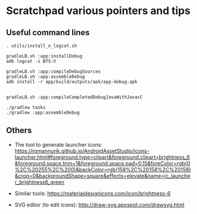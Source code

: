 # Scratchpad various pointers and tips

## Useful command lines
  
```
. utils/install_n_logcat.sh

gradleLB.sh :app:installDebug
adb logcat -s BTS:V

gradleLB.sh :app:compileDebugSources
gradleLB.sh :app:assembleDebug
adb install -r app/build/outputs/apk/app-debug.apk


gradleLB.sh :app:compileCompletedDebugJavaWithJavacC

./gradlew tasks
./gradlew :app:assembleDebug
```

## Others
- The tool to generate launcher icons: 
https://romannurik.github.io/AndroidAssetStudio/icons-launcher.html#foreground.type=clipart&foreground.clipart=brightness_6&foreground.space.trim=1&foreground.space.pad=0.15&foreColor=rgb(0%2C%20255%2C%200)&backColor=rgb(158%2C%20158%2C%20158)&crop=0&backgroundShape=square&effects=elevate&name=ic_launcher_brightness6_green

- Similar tools: https://materialdesignicons.com/icon/brightness-6
- SVG editor (to edit icons): http://draw-svg.appspot.com/drawsvg.html
